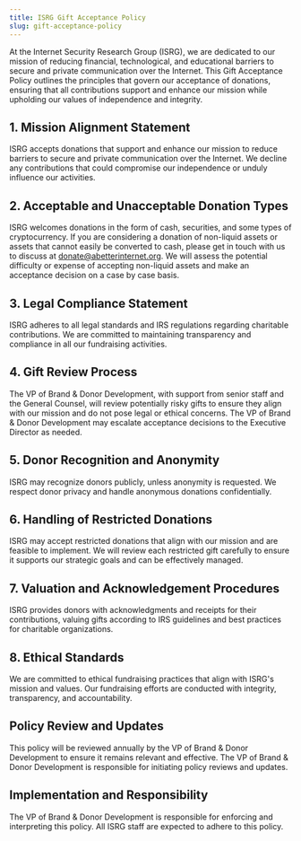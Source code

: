 ```yaml
---
title: ISRG Gift Acceptance Policy
slug: gift-acceptance-policy
---
```


At the Internet Security Research Group (ISRG), we are dedicated to our mission of reducing financial, technological, and educational barriers to secure and private communication over the Internet. This Gift Acceptance Policy outlines the principles that govern our acceptance of donations, ensuring that all contributions support and enhance our mission while upholding our values of independence and integrity.

## 1. Mission Alignment Statement

ISRG accepts donations that support and enhance our mission to reduce barriers to secure and private communication over the Internet. We decline any contributions that could compromise our independence or unduly influence our activities.

## 2. Acceptable and Unacceptable Donation Types

ISRG welcomes donations in the form of cash, securities, and some types of cryptocurrency. If you are considering a donation of non-liquid assets or assets that cannot easily be converted to cash, please get in touch with us to discuss at donate@abetterinternet.org. We will assess the potential difficulty or expense of accepting non-liquid assets and make an acceptance decision on a case by case basis.

## 3. Legal Compliance Statement

ISRG adheres to all legal standards and IRS regulations regarding charitable contributions. We are committed to maintaining transparency and compliance in all our fundraising activities.

## 4. Gift Review Process

The VP of Brand & Donor Development, with support from senior staff and the General Counsel, will review potentially risky gifts to ensure they align with our mission and do not pose legal or ethical concerns. The VP of Brand & Donor Development may escalate acceptance decisions to the Executive Director as needed.

## 5. Donor Recognition and Anonymity

ISRG may recognize donors publicly, unless anonymity is requested. We respect donor privacy and handle anonymous donations confidentially.

## 6. Handling of Restricted Donations

ISRG may accept restricted donations that align with our mission and are feasible to implement. We will review each restricted gift carefully to ensure it supports our strategic goals and can be effectively managed.

## 7. Valuation and Acknowledgement Procedures

ISRG provides donors with acknowledgments and receipts for their contributions, valuing gifts according to IRS guidelines and best practices for charitable organizations.

## 8. Ethical Standards

We are committed to ethical fundraising practices that align with ISRG's mission and values. Our fundraising efforts are conducted with integrity, transparency, and accountability.

## Policy Review and Updates

This policy will be reviewed annually by the VP of Brand & Donor Development to ensure it remains relevant and effective. The VP of Brand & Donor Development is responsible for initiating policy reviews and updates.

## Implementation and Responsibility

The VP of Brand & Donor Development is responsible for enforcing and interpreting this policy. All ISRG staff are expected to adhere to this policy.
